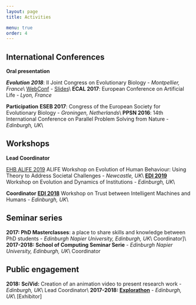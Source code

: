 ```yaml
---
layout: page
title: Activities

menu: true
order: 4
---
```


## International Conferences
**Oral presentation**

***Evolution 2018***: II Joint Congress on Evolutionary Biology - *Montpellier, France*\\
[WebConf](https://programme.europa-organisation.com/slides/programme_jointCongressEvolBiology-2018/webconf/1051_21082018_1420_joffrecd_Cedric_Perret_2178/index.html) - [Slides](https://programme.europa-organisation.com/slides/programme_jointCongressEvolBiology-2018/slides/1051_21082018_1420_joffrecd_Cedric_Perret_2178/1051_21082018_1420_joffrecd_Cedric_Perret_926_wmk.pdf)\\
**ECAL 2017**: European Conference on Artificial Life - *Lyon, France*

**Participation**
**ESEB 2017**: Congress of the European Society for Evolutionary Biology - *Groningen, Netherlands*\\
**PPSN 2016**: 14th International Conference on Parallel Problem Solving from Nature - *Edinburgh, UK*\\

## Workshops
**Lead Coordinator**

[EHB ALIFE 2019](https://ehbalife.github.io) ALIFE Workshop on Evolution of Human Behaviour: Using Theory to Address Societal Challenges - *Newcastle, UK*\\
**[EDI 2019](https://edi2019.github.io)** Workshop on Evolution and Dynamics of Institutions - *Edinburgh, UK*\\

**Coordinator**
**[EDI 2018](https://tim2018.wordpress.com/)** Workshop on Trust between Intelligent Machines and Humans - *Edinburgh, UK*\\


## Seminar series
**2017: PhD Masterclasses**: a place to share skills and knowledge between PhD students - *Edinburgh Napier University, Edinburgh, UK*\\
Coordinator]\\
**2017-2018: School of Computing Seminar Serie** - *Edinburgh Napier University, Edinburgh, UK*\\
Coordinator

## Public engagement
**2018: SciVid:** Creation of an animation video to present research work - *Edinburgh, UK*\\
Lead Coordinator\\
**2017-2018: [Explorathon](http://www.explorathon.co.uk/edinburgh/)** - *Edinburgh, UK*\\
[Exhibitor]



